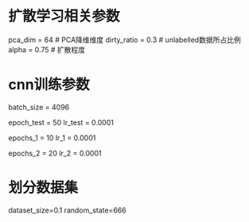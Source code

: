 # 扩散学习相关参数
pca_dim = 64  # PCA降维维度
dirty_ratio = 0.3  # unlabelled数据所占比例
alpha = 0.75  # 扩散程度

# cnn训练参数
batch_size = 4096

epoch_test = 50
lr_test = 0.0001

epochs_1 = 10
lr_1 = 0.0001

epochs_2 = 20
lr_2 = 0.0001

# 划分数据集
dataset_size=0.1
random_state=666